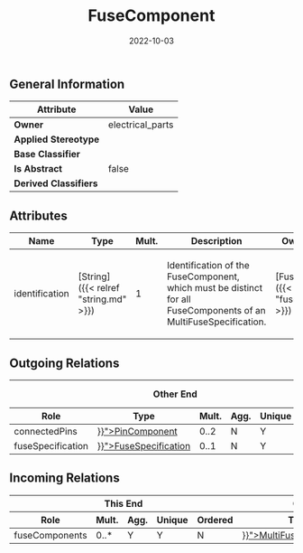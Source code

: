﻿---
title: FuseComponent
toc: false
type: specs
date: "2022-10-03"
draft: false
specification: VEC
version: 2.0.1
documentType: "Recommendation"
elementType: Class
classes:
  - FuseComponent
menu_name: vec-2.0.1
---


## General Information

| Attribute               | Value |
|-------------------------|-------|
| **Owner**               | electrical_parts |
| **Applied Stereotype**  |   |
| **Base Classifier**     |   |
| **Is Abstract**         | false |
| **Derived Classifiers** |   |

## Attributes
|  Name  |  Type  |  Mult.  |  Description  |  Owning Classifier  |
|--------|--------|---------|---------------|--------------|
|identification| [String]({{< relref "string.md" >}}) | 1 | <p> Identification of the FuseComponent, which must be distinct for all FuseComponents of an MultiFuseSpecification.      </p> | [FuseComponent]({{< relref "fusecomponent.md" >}}) |

## Outgoing Relations
<table>
    <thead>
        <tr>
           <th colspan="6">Other End</th>
           <th colspan="1">This End</th>
           <th colspan="1">General</th>
        </tr>
        <tr>
           <th>Role</th>
           <th>Type</th>
           <th>Mult.</th>
           <th>Agg.</th>
           <th>Unique</th>
           <th>Ordered</th>
           <th>Mult.</th>
           <th>Description</th>
        </tr>
    <thead>
    <tbody>
    <tr>
        <td>connectedPins</td>
        <td><a href="{{< relref "pincomponent.md" >}}">PinComponent</a></td>
        <td>0..2</td>
        <td>N</td>
        <td>Y</td>
        <td>N</td>
        <td>0..*</td>
        <td></td>
    </tr>
    <tr>
        <td>fuseSpecification</td>
        <td><a href="{{< relref "fusespecification.md" >}}">FuseSpecification</a></td>
        <td>0..1</td>
        <td>N</td>
        <td>Y</td>
        <td>N</td>
        <td></td>
        <td></td>
    </tr>
    </tbody>
</table>

##  Incoming Relations
<table>
    <thead>
        <tr>
           <th colspan="5">This End</th>
           <th colspan="2">Other End</th>
           <th colspan="1">General</th>
        </tr>
        <tr>
           <th>Role</th>
           <th>Mult.</th>
           <th>Agg.</th>
           <th>Unique</th>
           <th>Ordered</th>
           <th>Type</th>
           <th>Mult.</th>
           <th>Description</th>
        </tr>
    <thead>
    <tbody>
    <tr>
        <td>fuseComponents</td>
        <td>0..*</td>
        <td>Y</td>
        <td>Y</td>
        <td>N</td>
        <td><a href="{{< relref "multifusespecification.md" >}}">MultiFuseSpecification</a></td>
        <td>1</td>
        <td></td>
    </tr>
    </tbody>
</table>



